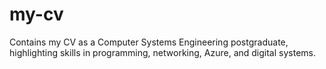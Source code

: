 # my-cv
Contains my CV as a Computer Systems Engineering postgraduate, highlighting skills in programming, networking, Azure, and digital systems.
